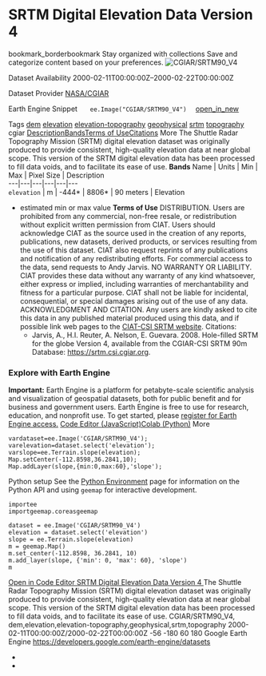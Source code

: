  
#  SRTM Digital Elevation Data Version 4 
bookmark_borderbookmark Stay organized with collections  Save and categorize content based on your preferences.
![CGIAR/SRTM90_V4](https://developers.google.com/earth-engine/datasets/images/CGIAR/CGIAR_SRTM90_V4_sample.png) 

Dataset Availability
    2000-02-11T00:00:00Z–2000-02-22T00:00:00Z 

Dataset Provider
     [ NASA/CGIAR ](https://srtm.csi.cgiar.org/) 

Earth Engine Snippet
     `    ee.Image("CGIAR/SRTM90_V4")   ` [ open_in_new ](https://code.earthengine.google.com/?scriptPath=Examples:Datasets/CGIAR/CGIAR_SRTM90_V4) 

Tags
     [dem](https://developers.google.com/earth-engine/datasets/tags/dem) [elevation](https://developers.google.com/earth-engine/datasets/tags/elevation) [elevation-topography](https://developers.google.com/earth-engine/datasets/tags/elevation-topography) [geophysical](https://developers.google.com/earth-engine/datasets/tags/geophysical) [srtm](https://developers.google.com/earth-engine/datasets/tags/srtm) [topography](https://developers.google.com/earth-engine/datasets/tags/topography)
cgiar
[Description](https://developers.google.com/earth-engine/datasets/catalog/CGIAR_SRTM90_V4#description)[Bands](https://developers.google.com/earth-engine/datasets/catalog/CGIAR_SRTM90_V4#bands)[Terms of Use](https://developers.google.com/earth-engine/datasets/catalog/CGIAR_SRTM90_V4#terms-of-use)[Citations](https://developers.google.com/earth-engine/datasets/catalog/CGIAR_SRTM90_V4#citations) More
The Shuttle Radar Topography Mission (SRTM) digital elevation dataset was originally produced to provide consistent, high-quality elevation data at near global scope. This version of the SRTM digital elevation data has been processed to fill data voids, and to facilitate its ease of use.
**Bands**
Name | Units | Min | Max | Pixel Size | Description  
---|---|---|---|---|---  
`elevation` | m |  -444*  |  8806*  |  90 meters  | Elevation  
* estimated min or max value 
**Terms of Use**
DISTRIBUTION. Users are prohibited from any commercial, non-free resale, or redistribution without explicit written permission from CIAT. Users should acknowledge CIAT as the source used in the creation of any reports, publications, new datasets, derived products, or services resulting from the use of this dataset. CIAT also request reprints of any publications and notification of any redistributing efforts. For commercial access to the data, send requests to Andy Jarvis.
NO WARRANTY OR LIABILITY. CIAT provides these data without any warranty of any kind whatsoever, either express or implied, including warranties of merchantability and fitness for a particular purpose. CIAT shall not be liable for incidental, consequential, or special damages arising out of the use of any data.
ACKNOWLEDGMENT AND CITATION. Any users are kindly asked to cite this data in any published material produced using this data, and if possible link web pages to the [CIAT-CSI SRTM website](https://srtm.csi.cgiar.org).
Citations:
  * Jarvis, A., H.I. Reuter, A. Nelson, E. Guevara. 2008. Hole-filled SRTM for the globe Version 4, available from the CGIAR-CSI SRTM 90m Database: <https://srtm.csi.cgiar.org>.


### Explore with Earth Engine
**Important:** Earth Engine is a platform for petabyte-scale scientific analysis and visualization of geospatial datasets, both for public benefit and for business and government users. Earth Engine is free to use for research, education, and nonprofit use. To get started, please [register for Earth Engine access.](https://console.cloud.google.com/earth-engine)
[Code Editor (JavaScript)](https://developers.google.com/earth-engine/datasets/catalog/CGIAR_SRTM90_V4#code-editor-javascript-sample)[Colab (Python)](https://developers.google.com/earth-engine/datasets/catalog/CGIAR_SRTM90_V4#colab-python-sample) More
```
vardataset=ee.Image('CGIAR/SRTM90_V4');
varelevation=dataset.select('elevation');
varslope=ee.Terrain.slope(elevation);
Map.setCenter(-112.8598,36.2841,10);
Map.addLayer(slope,{min:0,max:60},'slope');
```
Python setup
See the [ Python Environment](https://developers.google.com/earth-engine/guides/python_install) page for information on the Python API and using `geemap` for interactive development.
```
importee
importgeemap.coreasgeemap
```
```
dataset = ee.Image('CGIAR/SRTM90_V4')
elevation = dataset.select('elevation')
slope = ee.Terrain.slope(elevation)
m = geemap.Map()
m.set_center(-112.8598, 36.2841, 10)
m.add_layer(slope, {'min': 0, 'max': 60}, 'slope')
m
```
[ Open in Code Editor ](https://code.earthengine.google.com/?scriptPath=Examples:Datasets/CGIAR/CGIAR_SRTM90_V4)
[ SRTM Digital Elevation Data Version 4 ](https://developers.google.com/earth-engine/datasets/catalog/CGIAR_SRTM90_V4)
The Shuttle Radar Topography Mission (SRTM) digital elevation dataset was originally produced to provide consistent, high-quality elevation data at near global scope. This version of the SRTM digital elevation data has been processed to fill data voids, and to facilitate its ease of use.
CGIAR/SRTM90_V4, dem,elevation,elevation-topography,geophysical,srtm,topography 
2000-02-11T00:00:00Z/2000-02-22T00:00:00Z
-56 -180 60 180 
Google Earth Engine
https://developers.google.com/earth-engine/datasets
  * [ ](https://doi.org/https://srtm.csi.cgiar.org/)
  * [ ](https://doi.org/https://developers.google.com/earth-engine/datasets/catalog/CGIAR_SRTM90_V4)


